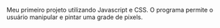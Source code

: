 Meu primeiro projeto utilizando Javascript e CSS. O programa permite o usuário manipular e pintar uma grade de pixels.
